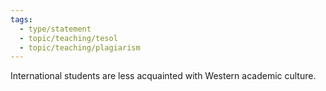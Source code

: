 ```yaml
---
tags:
  - type/statement
  - topic/teaching/tesol
  - topic/teaching/plagiarism
---
```

International students are less acquainted with Western academic culture.